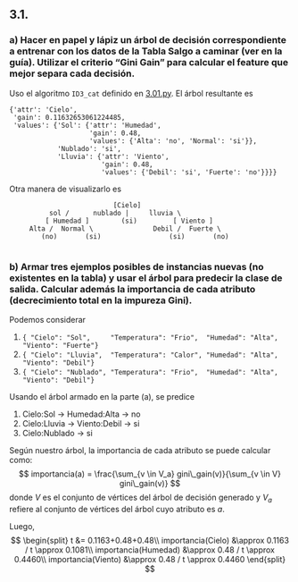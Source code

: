 ## 3.1. 

### a) Hacer en papel y lápiz un árbol de decisión correspondiente a entrenar con los datos de la Tabla Salgo a caminar (ver en la guía). Utilizar el criterio “Gini Gain” para calcular el feature que mejor separa cada decisión. 

Uso el algoritmo `ID3_cat` definido en [3.01.py](3.01.py). El árbol resultante es
```
{'attr': 'Cielo',
 'gain': 0.11632653061224485,
 'values': {'Sol': {'attr': 'Humedad',
                    'gain': 0.48,
                    'values': {'Alta': 'no', 'Normal': 'si'}},
            'Nublado': 'si',
            'Lluvia': {'attr': 'Viento',
                       'gain': 0.48,
                       'values': {'Debil': 'si', 'Fuerte': 'no'}}}}

```
Otra manera de visualizarlo es
```
                          [Cielo] 
          sol /      nublado |     lluvia \
         [ Humedad ]        (si)         [ Viento ]
     Alta /  Normal \               Debil /  Fuerte \
        (no)       (si)                 (si)       (no)
            
```

### b) Armar tres ejemplos posibles de instancias nuevas (no existentes en la tabla) y usar el árbol para predecir la clase de salida. Calcular además la importancia de cada atributo (decrecimiento total en la impureza Gini).

Podemos considerar

1. `{ "Cielo": "Sol",     "Temperatura": "Frio",  "Humedad": "Alta", "Viento": "Fuerte"}`
2. `{ "Cielo": "Lluvia",  "Temperatura": "Calor", "Humedad": "Alta", "Viento": "Debil"}`
3. `{ "Cielo": "Nublado", "Temperatura": "Frio",  "Humedad": "Alta", "Viento": "Debil"}`

Usando el árbol armado en la parte (a), se predice

1. Cielo:Sol -> Humedad:Alta -> no
2. Cielo:Lluvia -> Viento:Debil -> si
3. Cielo:Nublado -> si

Según nuestro árbol, la importancia de cada atributo se puede calcular como:
$$
    importancia(a) = \frac{\sum_{v \in V_a} gini\_gain(v)}{\sum_{v \in V} gini\_gain(v)}
$$
donde $V$ es el conjunto de vértices del árbol de decisión generado y $V_a$ refiere al conjunto de vértices del árbol cuyo atributo es $a$.

Luego,
$$
\begin{split}
    t &= 0.1163+0.48+0.48\\
    importancia(Cielo) &\approx 0.1163 / t \approx 0.1081\\
importancia(Humedad) &\approx 0.48 / t \approx 0.4460\\
importancia(Viento) &\approx 0.48 / t \approx 0.4460
\end{split}
$$
